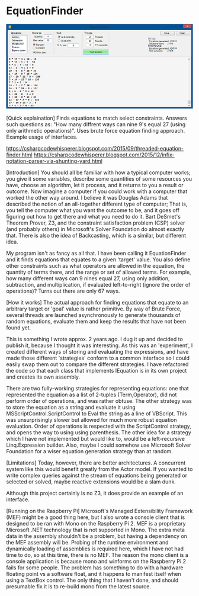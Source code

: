# EquationFinder

![Screenshot](https://github.com/AdamWhiteHat/EquationFinder/blob/master/EquationFinder-Screenshot_002.png)

[Quick explaination]
Finds equations to match select constraints. Answers such questions as: "How many diffrent ways can nine 9's equal 27 (using only arithmetic operations)". Uses brute force equation finding approach. Example usage of interfaces.

https://csharpcodewhisperer.blogspot.com/2015/09/threaded-equation-finder.html
https://csharpcodewhisperer.blogspot.com/2015/12/infix-notation-parser-via-shunting-yard.html

[Introduction]
You should all be familiar with how a typical computer works; you give it some variables, describe some quantities of some resources you have, choose an algorithm, let it process, and it returns to you a result or outcome. Now imagine a computer if you could work with a computer that worked the other way around. I believe it was Douglas Adams that described the notion of an all-together different type of computer; That is, you tell the computer what you want the outcome to be, and it goes off figuring out how to get there and what you need to do it. Bart DeSmet's Theorem Prover, Z3, and the constraint satisfaction problem (CSP) solver (and probably others) in Microsoft's Solver Foundation do almost exactly that. 
There is also the idea of Backcasting, which is a similar, but different idea.

My program isn't as fancy as all that. I have been calling it EquationFinder and it finds equations that equates to a given 'target' value. You also define other constraints such as what operators are allowed in the equation, the quantity of terms there, and the range or set of allowed terms.
For example, how many different ways can 9 nines equal 27, using only addition, subtraction, and multiplication, if evaluated left-to-right (ignore the order of operations)? Turns out there are only 67 ways.



[How it works]
The actual approach for finding equations that equate to an arbitrary target or 'goal' value is rather primitive. By way of Brute Force, several threads are launched asynchronously to generate thousands of random equations, evaluate them and keep the results that have not been found yet.

This is something I wrote approx. 2 years ago. I dug it up and decided to publish it, because I thought it was interesting. As this was an 'experiment', I created different ways of storing and evaluating the expressions, and have made those different 'strategies' conform to a common interface so I could easily swap them out to compare the different strategies. I have refactored the code so that each class that implements IEquation is in its own project and creates its own assembly. 

There are two fully-working strategies for representing equations: one that represented the equation as a list of 2-tuples (Term,Operator), did not perform order of operations, and was rather obtuse. The other strategy was to store the equation as a string and evaluate it using MSScriptControl.ScriptControl to Eval the string as a line of VBScript. This was unsurprisingly slower but allowed for much more robust equation evaluation. Order of operations is respected with the ScriptControl strategy, and opens the way to using using parenthesis.
The other idea for a strategy which I have not implemented but would like to, would be a left-recursive Linq.Expression builder. Also, maybe I could somehow use Microsoft Solver Foundation for a wiser equation generation strategy than at random.



[Limitations]
Today, however, there are better architectures. A concurrent system like this would benefit greatly from the Actor model. If you wanted to write complex queries against the stream of equations being generated or selected or solved, maybe reactive extensions would be a slam dunk.

Although this project certainly is no Z3, it does provide an example of an interface.



[Running on the Raspberry Pi]
Microsoft's Managed Extensibility Framework (MEF) might be a good thing here, but I also wrote a console client that is designed to be ran with Mono on the Raspberry Pi 2. MEF is a proprietary Microsoft .NET technology that is not supported in Mono. The extra meta data in the assembly shouldn't be a problem, but having a dependency on the MEF assembly will be. Probing of the runtime environment and dynamically loading of assemblies is required here, which I have not had time to do, so at this time, there is no MEF. 
The reason the mono client is a console application is because mono and winforms on the Raspberry Pi 2 fails for some people. The problem has something to do with a hardware floating point vs a software float, and it happens to manifest itself when using a TextBox control. The only thing that I haven't done, and should presumable fix it is to re-build mono from the latest source.





